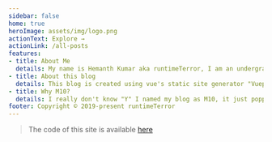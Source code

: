 ```yaml
---
sidebar: false
home: true
heroImage: assets/img/logo.png
actionText: Explore →
actionLink: /all-posts
features:
- title: About Me
  details: My name is Hemanth Kumar aka runtimeTerror, I am an undergraduate student at IIT Kharagpur.
- title: About this blog
  details: This blog is created using vue's static site generator "Vuepress" which is then hosted on netlify and also has PWA features
- title: Why M10?
  details: I really don't know "Y" I named my blog as M10, it just popped out of my head and sounded cool ¯\_(ツ)_/¯
footer: Copyright © 2019-present runtimeTerror
---
```

>The code of this site is available [here](https://github.com/hemanth-hk/M10.git)